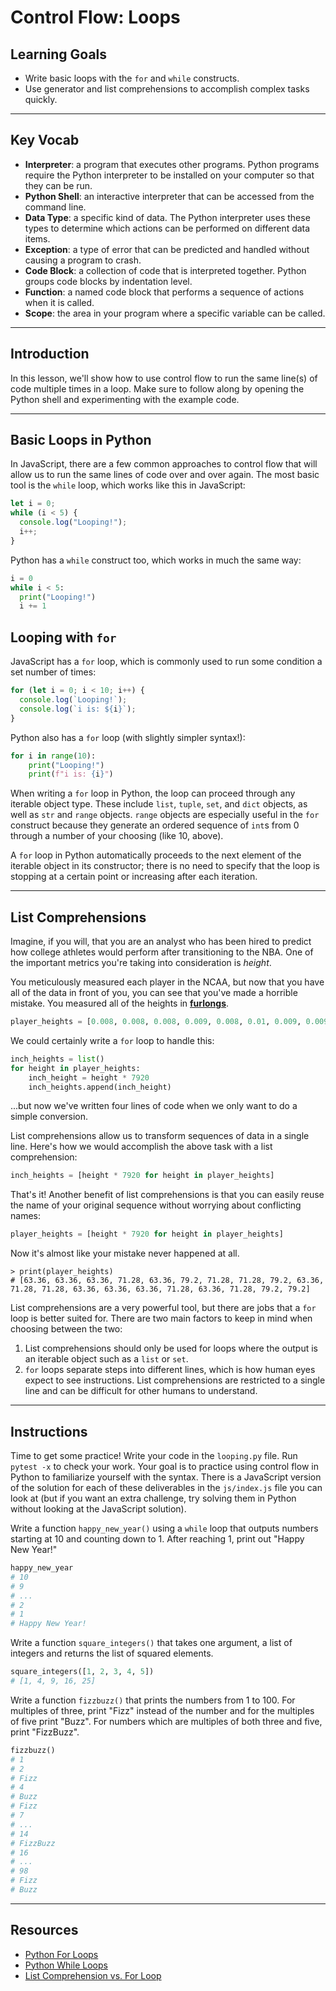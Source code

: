 # Control Flow: Loops

## Learning Goals

- Write basic loops with the `for` and `while` constructs.
- Use generator and list comprehensions to accomplish complex tasks quickly.

***

## Key Vocab

- **Interpreter**: a program that executes other programs. Python programs
require the Python interpreter to be installed on your computer so that they
can be run.
- **Python Shell**: an interactive interpreter that can be accessed from the
command line.
- **Data Type**: a specific kind of data. The Python interpreter uses these
types to determine which actions can be performed on different data items.
- **Exception**: a type of error that can be predicted and handled without
causing a program to crash.
- **Code Block**: a collection of code that is interpreted together. Python
groups code blocks by indentation level.
- **Function**: a named code block that performs a sequence of actions when it
is called.
- **Scope**: the area in your program where a specific variable can be called.

***

## Introduction

In this lesson, we'll show how to use control flow to run the same line(s) of
code multiple times in a loop. Make sure to follow along by opening the Python shell
and experimenting with the example code.

***

## Basic Loops in Python

In JavaScript, there are a few common approaches to control flow that will
allow us to run the same lines of code over and over again. The most basic tool
is the `while` loop, which works like this in JavaScript:

```js
let i = 0;
while (i < 5) {
  console.log("Looping!");
  i++;
}
```

Python has a `while` construct too, which works in much the same way:

```py
i = 0
while i < 5:
  print("Looping!")
  i += 1
```

## Looping with `for`

JavaScript has a  `for` loop, which is commonly used to run some condition a set
number of times:

```js
for (let i = 0; i < 10; i++) {
  console.log(`Looping!`);
  console.log(`i is: ${i}`);
}
```

Python also has a `for` loop (with slightly simpler syntax!):

```py
for i in range(10):
    print("Looping!")
    print(f"i is: {i}")
```

When writing a `for` loop in Python, the loop can proceed through any iterable
object type. These include `list`, `tuple`, `set`, and `dict` objects, as well
as `str` and `range` objects. `range` objects are especially useful in the
`for` construct because they generate an ordered sequence of `int`s from 0
through a number of your choosing (like 10, above).

A `for` loop in Python automatically proceeds to the next element of the
iterable object in its constructor; there is no need to specify that the loop
is stopping at a certain point or increasing after each iteration.

***

## List Comprehensions

Imagine, if you will, that you are an analyst who has been hired to predict
how college athletes would perform after transitioning to the NBA. One of the
important metrics you're taking into consideration is _height_.

You meticulously measured each player in the NCAA, but now that you have all of
the data in front of you, you can see that you've made a horrible mistake. You
measured all of the heights in [**furlongs**](https://www.britannica.com/science/furlong).

```py
player_heights = [0.008, 0.008, 0.008, 0.009, 0.008, 0.01, 0.009, 0.009, 0.01, 0.008, 0.009, 0.009, 0.008, 0.008, 0.008, 0.009, 0.008, 0.009, 0.01, 0.01]
```

We could certainly write a `for` loop to handle this:

```py
inch_heights = list()
for height in player_heights:
    inch_height = height * 7920
    inch_heights.append(inch_height)
```

...but now we've written four lines of code when we only want to do a simple
conversion.

List comprehensions allow us to transform sequences of data in a single line.
Here's how we would accomplish the above task with a list comprehension:

```py
inch_heights = [height * 7920 for height in player_heights]
```

That's it! Another benefit of list comprehensions is that you can easily reuse
the name of your original sequence without worrying about conflicting names:

```py
player_heights = [height * 7920 for height in player_heights]
```

Now it's almost like your mistake never happened at all.

```console
> print(player_heights)
# [63.36, 63.36, 63.36, 71.28, 63.36, 79.2, 71.28, 71.28, 79.2, 63.36, 71.28, 71.28, 63.36, 63.36, 63.36, 71.28, 63.36, 71.28, 79.2, 79.2]
```

List comprehensions are a very powerful tool, but there are jobs that a `for`
loop is better suited for. There are two main factors to keep in mind when
choosing between the two:

1. List comprehensions should only be used for loops where the output is an
iterable object such as a `list` or `set`.
2. `for` loops separate steps into different lines, which is how human eyes
expect to see instructions. List comprehensions are restricted to a single line
and can be difficult for other humans to understand.

***

## Instructions

Time to get some practice! Write your code in the `looping.py` file. Run
`pytest -x` to check your work. Your goal is to practice using control flow in
Python to familiarize yourself with the syntax. There is a JavaScript version
of the solution for each of these deliverables in the `js/index.js` file you
can look at (but if you want an extra challenge, try solving them in Python
without looking at the JavaScript solution).

Write a function `happy_new_year()` using a `while` loop that outputs numbers
starting at 10 and counting down to 1. After reaching 1, print out "Happy New
Year!"

```py
happy_new_year
# 10
# 9
# ...
# 2
# 1
# Happy New Year!
```

Write a function `square_integers()` that takes one argument, a list of
integers and returns the list of squared elements.

```py
square_integers([1, 2, 3, 4, 5])
# [1, 4, 9, 16, 25]
```

Write a function `fizzbuzz()` that prints the numbers from 1 to 100. For
multiples of three, print "Fizz" instead of the number and for the multiples
of five print "Buzz". For numbers which are multiples of both three and five,
print "FizzBuzz".

```py
fizzbuzz()
# 1
# 2
# Fizz
# 4
# Buzz
# Fizz
# 7
# ...
# 14
# FizzBuzz
# 16
# ...
# 98
# Fizz
# Buzz
```

***

## Resources

- [Python For Loops](https://wiki.python.org/moin/ForLoop)
- [Python While Loops](https://wiki.python.org/moin/WhileLoop)
- [List Comprehension vs. For Loop](https://www.programiz.com/python-programming/list-comprehension)
